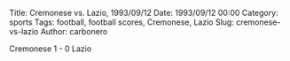 Title: Cremonese vs. Lazio, 1993/09/12
Date: 1993/09/12 00:00
Category: sports
Tags: football, football scores, Cremonese, Lazio
Slug: cremonese-vs-lazio
Author: carbonero


Cremonese 1 - 0 Lazio

